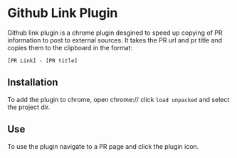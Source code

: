 # Github Link Plugin

Github link plugin is a chrome plugin desgined to speed up copying of PR information to post to external sources. It 
takes the PR url and pr title and copies them to the clipboard in the format:

```[PR Link] - [PR title]```

## Installation

To add the plugin to chrome, open chrome:// click `load unpacked` and select the project dir.

## Use

To use the plugin navigate to a PR page and click the plugin icon.